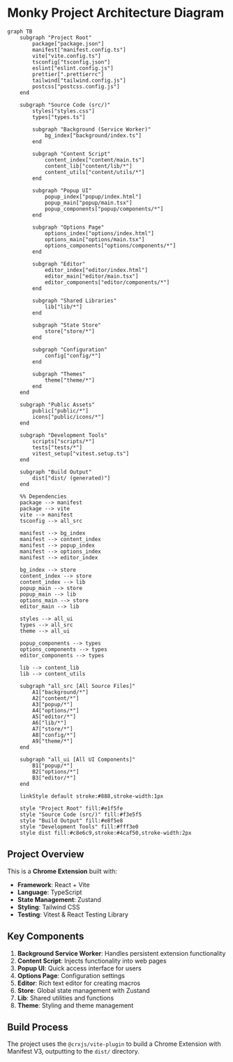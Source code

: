 # Monky Project Architecture Diagram

```mermaid
graph TB
    subgraph "Project Root"
        package["package.json"]
        manifest["manifest.config.ts"]
        vite["vite.config.ts"]
        tsconfig["tsconfig.json"]
        eslint["eslint.config.js"]
        prettier[".prettierrc"]
        tailwind["tailwind.config.js"]
        postcss["postcss.config.js"]
    end
    
    subgraph "Source Code (src/)"
        styles["styles.css"]
        types["types.ts"]
        
        subgraph "Background (Service Worker)"
            bg_index["background/index.ts"]
        end
        
        subgraph "Content Script"
            content_index["content/main.ts"]
            content_lib["content/lib/*"]
            content_utils["content/utils/*"]
        end
        
        subgraph "Popup UI"
            popup_index["popup/index.html"]
            popup_main["popup/main.tsx"]
            popup_components["popup/components/*"]
        end
        
        subgraph "Options Page"
            options_index["options/index.html"]
            options_main["options/main.tsx"]
            options_components["options/components/*"]
        end
        
        subgraph "Editor"
            editor_index["editor/index.html"]
            editor_main["editor/main.tsx"]
            editor_components["editor/components/*"]
        end
        
        subgraph "Shared Libraries"
            lib["lib/*"]
        end
        
        subgraph "State Store"
            store["store/*"]
        end
        
        subgraph "Configuration"
            config["config/*"]
        end
        
        subgraph "Themes"
            theme["theme/*"]
        end
    end
    
    subgraph "Public Assets"
        public["public/*"]
        icons["public/icons/*"]
    end
    
    subgraph "Development Tools"
        scripts["scripts/*"]
        tests["tests/*"]
        vitest_setup["vitest.setup.ts"]
    end
    
    subgraph "Build Output"
        dist["dist/ (generated)"]
    end
    
    %% Dependencies
    package --> manifest
    package --> vite
    vite --> manifest
    tsconfig --> all_src
    
    manifest --> bg_index
    manifest --> content_index
    manifest --> popup_index
    manifest --> options_index
    manifest --> editor_index
    
    bg_index --> store
    content_index --> store
    content_index --> lib
    popup_main --> store
    popup_main --> lib
    options_main --> store
    editor_main --> lib
    
    styles --> all_ui
    types --> all_src
    theme --> all_ui
    
    popup_components --> types
    options_components --> types
    editor_components --> types
    
    lib --> content_lib
    lib --> content_utils
    
    subgraph "all_src [All Source Files]"
        A1["background/*"]
        A2["content/*"]
        A3["popup/*"]
        A4["options/*"]
        A5["editor/*"]
        A6["lib/*"]
        A7["store/*"]
        A8["config/*"]
        A9["theme/*"]
    end
    
    subgraph "all_ui [All UI Components]"
        B1["popup/*"]
        B2["options/*"]
        B3["editor/*"]
    end
    
    linkStyle default stroke:#888,stroke-width:1px
    
    style "Project Root" fill:#e1f5fe
    style "Source Code (src/)" fill:#f3e5f5
    style "Build Output" fill:#e8f5e8
    style "Development Tools" fill:#fff3e0
    style dist fill:#c8e6c9,stroke:#4caf50,stroke-width:2px
```

## Project Overview

This is a **Chrome Extension** built with:
- **Framework**: React + Vite
- **Language**: TypeScript
- **State Management**: Zustand
- **Styling**: Tailwind CSS
- **Testing**: Vitest & React Testing Library

## Key Components

1. **Background Service Worker**: Handles persistent extension functionality
2. **Content Script**: Injects functionality into web pages
3. **Popup UI**: Quick access interface for users
4. **Options Page**: Configuration settings
5. **Editor**: Rich text editor for creating macros
6. **Store**: Global state management with Zustand
7. **Lib**: Shared utilities and functions
8. **Theme**: Styling and theme management

## Build Process

The project uses the `@crxjs/vite-plugin` to build a Chrome Extension with Manifest V3, outputting to the `dist/` directory.